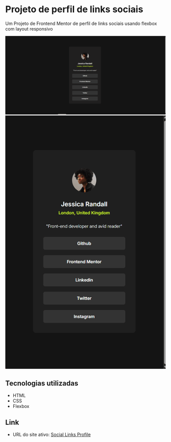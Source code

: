 # Projeto de perfil de links sociais
Um Projeto de Frontend Mentor de perfil de links sociais usando flexbox com layout responsivo

![social-desktop](./src/images/sociallinks1.gif)
![social-mobile](./src/images/sociallinks2.gif)

## Tecnologias utilizadas
- HTML 
- CSS
- Flexbox

## Link
- URL do site ativo: [Social Links Profile](https://kauannkelvinn.github.io/social-links-profile/)
